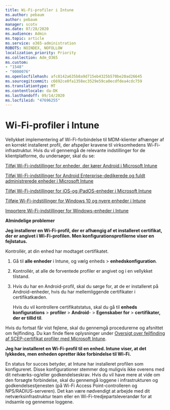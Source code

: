 ```yaml
---
title: Wi-Fi-profiler i Intune
ms.author: pebaum
author: pebaum
manager: scotv
ms.date: 07/28/2020
ms.audience: Admin
ms.topic: article
ms.service: o365-administration
ROBOTS: NOINDEX, NOFOLLOW
localization_priority: Priority
ms.collection: Adm_O365
ms.custom:
- "1548"
- "9000076"
ms.openlocfilehash: afc8142a635b8a9d715eb4325b570be20ad26645
ms.sourcegitcommit: c6692ce0fa1358ec3529e59ca0ecdfdea4cdc759
ms.translationtype: MT
ms.contentlocale: da-DK
ms.lasthandoff: 09/14/2020
ms.locfileid: "47696255"
---
```

# <a name="intune-wi-fi-profiles"></a>Wi-Fi-profiler i Intune

Vellykket implementering af Wi-Fi-forbindelse til MDM-klienter afhænger af en korrekt installeret profil, der afspejler kravene til virksomhedens Wi-Fi-infrastruktur. Hvis du vil gennemgå de relevante indstillinger for de klientplatforme, du undersøger, skal du se: 

[Tilføj Wi-Fi-indstillinger for enheder, der kører Android i Microsoft Intune](https://docs.microsoft.com/intune/wi-fi-settings-android)

[Tilføj Wi-Fi-indstillinger for Android Enterprise-dedikerede og fuldt administrerede enheder i Microsoft Intune](https://docs.microsoft.com/intune/wi-fi-settings-android-enterprise)

[Tilføj Wi-Fi-indstillinger for iOS-og iPadOS-enheder i Microsoft Intune](https://docs.microsoft.com/intune/wi-fi-settings-ios)

[Tilføje Wi-Fi-indstillinger for Windows 10 og nyere enheder i Intune](https://docs.microsoft.com/intune/wi-fi-settings-windows)

[Importere Wi-Fi-indstillinger for Windows-enheder i Intune](https://docs.microsoft.com/intune/wi-fi-settings-import-windows-8-1)

**Almindelige problemer**

**Jeg installerer en Wi-Fi-profil, der er afhængig af et installeret certifikat, der er angivet i Wi-Fi-profilen. Men konfigurationsprofilerne viser en fejlstatus.**

Kontrollér, at din enhed har modtaget certifikatet.

1. Gå til **alle enheder** i Intune, og vælg enheds > **enhedskonfiguration**.

2. Kontrollér, at alle de forventede profiler er angivet og i en vellykket tilstand.

3. Hvis du har en Android-profil, skal du sørge for, at de er installeret på Android-enheder, hvis du har mellemliggende certifikater i certifikatkæden.

    Hvis du vil kontrollere certifikatstatus, skal du gå til **enheds konfigurations**  >  **profiler**  >  **Android**-  >  **Egenskaber for**  >  **certifikater, der er tillid til**.

Hvis du fortsat får vist fejlene, skal du gennemgå procedurerne og afsnittet om fejlfinding. Du kan finde flere oplysninger under [Oversigt over fejlfinding af SCEP-certifikat profiler med Microsoft Intune](https://support.microsoft.com/help/4457481/troubleshooting-scep-certificate-profile-deployment-in-intune).

**Jeg har installeret en Wi-Fi-profil til en enhed. Intune viser, at det lykkedes, men enheden opretter ikke forbindelse til Wi-Fi.**

En status for succes betyder, at Intune har installeret profilen som konfigureret. Disse konfigurationer stemmer dog muligvis ikke overens med dit netværks-og/eller godkendelseskrav. Hvis du vil have mere at vide om den forsøgte forbindelse, skal du gennemgå loggene i infrastrukturen og godkendelsestjenesten (på Wi-Fi Access Point-controlleren og NPS/RADIUS-serveren). Det kan være nødvendigt at arbejde med dit netværksinfrastruktur team eller en Wi-Fi-tredjepartsleverandør for at indsamle og gennemse loggene.